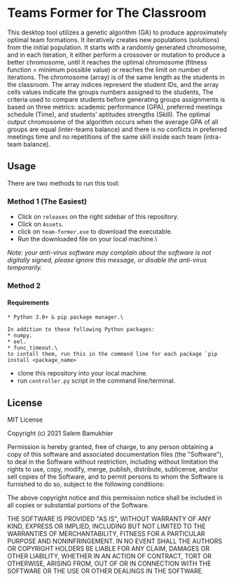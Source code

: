 # Teams Former for  The Classroom
This desktop tool utilizes a genetic algorithm (GA) to produce approximately optimal team formations. It iteratively creates new populations (solutions) from the initial population. It starts with a randomly generated chromosome, and in each iteration, it either perform a crossover or mutation to produce a better chromosome, until it reaches the optimal chromosome (fitness function = minimum possible value) or reaches the limit on number of iterations. The chromosome (array) is of the same length as the students in the classroom. The array indices represent the student IDs, and the array cells values indicate the groups numbers assigned to the students, The criteria used to compare students before generating groups assignments is based on three metrics: academic performance (GPA), preferred meetings schedule (Time), and students’ aptitudes strengths (Skill). The optimal output chromosome of the algorithm occurs when the average GPA of all groups are equal (inter-teams balance) and there is no conflicts in preferred meetings time and no repetitions of the same skill inside each team (intra-team balance).


## Usage

There are two methods to run this tool:

### Method 1 (The Easiest)
* Click on `releases` on the right sidebar of this repository.
* Click on `Assets`.
* click on `team-former.exe` to download the executable.
* Run the downloaded file on your local machine.\

*Note: your anti-virus software may complain about the software is not digitally signed, please ignore this message, or disable the anti-virus temporarily.*

### Method 2
#### Requirements
    * Python 3.0+ & pip package manager.\

    In addition to these following Python packages:
    * numpy.
    * eel.
    * func_timeout.\
    to isntall them, run this in the command line for each package `pip install <package_name>`

* clone this repository into your local machine.
* run `controller.py` script in the command line/terminal.

## License
MIT License

Copyright (c) 2021 Salem Bamukhier

Permission is hereby granted, free of charge, to any person obtaining a copy
of this software and associated documentation files (the "Software"), to deal
in the Software without restriction, including without limitation the rights
to use, copy, modify, merge, publish, distribute, sublicense, and/or sell
copies of the Software, and to permit persons to whom the Software is
furnished to do so, subject to the following conditions:

The above copyright notice and this permission notice shall be included in all
copies or substantial portions of the Software.

THE SOFTWARE IS PROVIDED "AS IS", WITHOUT WARRANTY OF ANY KIND, EXPRESS OR
IMPLIED, INCLUDING BUT NOT LIMITED TO THE WARRANTIES OF MERCHANTABILITY,
FITNESS FOR A PARTICULAR PURPOSE AND NONINFRINGEMENT. IN NO EVENT SHALL THE
AUTHORS OR COPYRIGHT HOLDERS BE LIABLE FOR ANY CLAIM, DAMAGES OR OTHER
LIABILITY, WHETHER IN AN ACTION OF CONTRACT, TORT OR OTHERWISE, ARISING FROM,
OUT OF OR IN CONNECTION WITH THE SOFTWARE OR THE USE OR OTHER DEALINGS IN THE
SOFTWARE.
